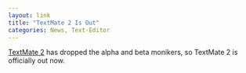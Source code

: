 ```yaml
---
layout: link
title: "TextMate 2 Is Out"
categories: News, Text-Editor
---
```


[TextMate 2](https://macromates.com/) has dropped the alpha and beta monikers, so TextMate 2 is officially out now.

